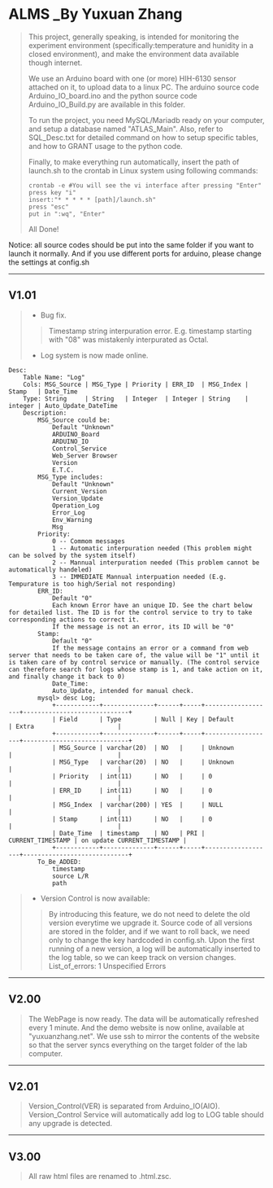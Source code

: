 # ALMS _By Yuxuan Zhang

>This project, generally speaking, is intended for monitoring the experiment environment (specifically:temperature and hunidity in a closed environment), and make the environment data available though internet.
>
>We use an Arduino board with one (or more) HIH-6130 sensor attached on it, to upload data to a linux PC. The arduino source code Arduino_IO_board.ino and the python source code Arduino_IO_Build.py are available in this folder.
>
>To run the project, you need MySQL/Mariadb ready on your computer, and setup a database named "ATLAS_Main". Also, refer to SQL_Desc.txt for detailed command on how to setup specific tables, and how to GRANT usage to the python code.
>
>Finally, to make everything run automatically, insert the path of launch.sh to the crontab in Linux system using following commands:
>```
>crontab -e #You will see the vi interface after pressing "Enter"
>press key "i"
>insert:"* * * * * [path]/launch.sh"
>press "esc"
>put in ":wq", "Enter"
>```
>All Done!

Notice: all source codes should be put into the same folder if you want to launch it normally. And if you use different ports for arduino, please change the settings at config.sh

------------------------------------

## V1.01

>+ Bug fix.
>>	Timestamp string interpuration error. E.g. timestamp starting with "08" was mistakenly interpurated as Octal.
>+ Log system is now made online.
>
	Desc:
		Table Name: "Log"
		Cols: MSG_Source | MSG_Type | Priority | ERR_ID  | MSG_Index | Stamp   | Date_Time
		Type: String     | String   | Integer  | Integer | String    | integer | Auto_Update_DateTime
		Description:
			MSG_Source could be:
				Default "Unknown"
				ARDUINO_Board
				ARDUINO_IO
				Control_Service
				Web_Server Browser
				Version
				E.T.C.
			MSG_Type includes:
				Default "Unknown"
				Current_Version
				Version_Update
				Operation_Log
				Error_Log
				Env_Warning
				Msg
			Priority:
				0 -- Commom messages
				1 -- Automatic interpuration needed (This problem might can be solved by the system itself)
				2 -- Mannual interpuration needed (This problem cannot be automatically handeled)
				3 -- IMMEDIATE Mannual interpuation needed (E.g. Tempurature is too high/Serial not responding)
			ERR_ID:
				Default "0"
				Each known Error have an unique ID. See the chart below for detailed list. The ID is for the control service to try to take corresponding actions to correct it.
				If the message is not an error, its ID will be "0"
			Stamp:
				Default "0"
				If the message contains an error or a command from web server that needs to be taken care of, the value will be "1" until it is taken care of by control service or manually. (The control service can therefore search for logs whose stamp is 1, and take action on it, and finally change it back to 0)
				Date_Time:
				Auto_Update, intended for manual check.
			mysql> desc Log;
				+------------+--------------+------+-----+-------------------+-----------------------------+
				| Field      | Type         | Null | Key | Default           | Extra                       |
				+------------+--------------+------+-----+-------------------+-----------------------------+
				| MSG_Source | varchar(20)  | NO   |     | Unknown           |                             |
				| MSG_Type   | varchar(20)  | NO   |     | Unknown           |                             |
				| Priority   | int(11)      | NO   |     | 0                 |                             |
				| ERR_ID     | int(11)      | NO   |     | 0                 |                             |
				| MSG_Index  | varchar(200) | YES  |     | NULL              |                             |
				| Stamp      | int(11)      | NO   |     | 0                 |                             |
				| Date_Time  | timestamp    | NO   | PRI | CURRENT_TIMESTAMP | on update CURRENT_TIMESTAMP |
				+------------+--------------+------+-----+-------------------+-----------------------------+
			To_Be_ADDED:
				timestamp
				source L/R
				path
>+ Version Control is now available:
>>	By introducing this feature, we do not need to delete the old version everytime we upgrade it. Source code of all versions are stored in the folder, and if we want to roll back, we need only to change the key hardcoded in config.sh. Upon the first running of a new version, a log will be automatically inserted to the log table, so we can keep track on version changes.
>>	List_of_errors:
>>	1 Unspecified Errors

------------------------------------

## V2.00

>The WebPage is now ready. The data will be automatically refreshed every 1 minute. And the demo website is now online, available at "yuxuanzhang.net". We use ssh to mirror the contents of the website so that the server syncs everything on the target folder of the lab computer.

------------------------------------

## V2.01

>Version_Control(VER) is separated from Arduino_IO(AIO). Version_Control Service will automatically add log to LOG table should any upgrade is detected.

------------------------------------

## V3.00

>All raw html files are renamed to .html.zsc.